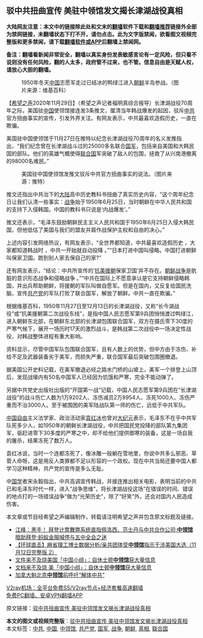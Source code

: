  <h2>驳中共扭曲宣传 美驻中领馆发文揭长津湖战役真相</h2> <p class="notice"><b>大陆网友注意：本文中的链接除此处和文末的<a href="https://github.com/bannedbook/fanqiang" >翻墙</a>软件下载和<a href="https://github.com/killgcd/justmysocks/blob/master/README.md">翻墙推荐</a>链接外全部为禁网链接，未翻墙状态下打不开，请勿点击。此为文字版禁闻，欲看图文视频完整版和更多禁闻，请下载<a href="https://github.com/bannedbook/fanqiang">翻墙软件或APP</a>后翻墙上禁闻网。</p><p>备注：翻墙看新闻非常安全，翻墙以真实身份发表敏感言论有一定风险，但只看不说则没有任何风险，翻的人太多，政府管不过来，也不管。信息自由是天赋人权，请放心大胆的翻墙。</b></p>  <div class="entry"> <figure><figcaption>1950年冬天<a href="https://www.bannedbook.org/bnews/tag/%E4%B8%AD%E5%9B%BD/" class="st_tag internal_tag" rel="tag" title="标签 中国 下的日志">中国</a>志愿军走过已结冰的鸭绿江进入<a href="https://www.bannedbook.org/bnews/tag/%e6%9c%9d%e9%b2%9c/" class="st_tag internal_tag" rel="tag" title="标签 朝鲜 下的日志">朝鲜</a>半岛参战。（图片来源：维基百科）</figcaption></figure> <p>【<span class='wp_keywordlink_affiliate'><a href="https://www.soundofhope.org" title="希望之声" target="_blank">希望之声</a></span>2020年11月29日】（希望之声记者福明真综合报导）长津湖战役70周年之际，美国驻<span class='wp_keywordlink_affiliate'><a href="https://www.bannedbook.org/" title="中国" target="_blank">中国</a></span>使领馆接连发3条推文，厘清当年韩战爆发的起因，驳斥<a href="https://www.bannedbook.org/bnews/tag/%e4%b8%ad%e5%85%b1/" class="st_tag internal_tag" rel="tag" title="标签 中共 下的日志">中共</a>官方扭曲事实的宣传，引发外界关注。有网友表示，中共最喜欢造假历史，一直在欺骗。</p> <p>美国驻中国使领馆于11月27日在推特以纪念长津湖战役70周年的名义发推指出，“我们纪念曾在长津湖战斗过的25000多名联合<a href="https://www.bannedbook.org/bnews/tag/%E5%9B%BD%E5%86%9B/" class="st_tag internal_tag" rel="tag" title="标签 国军 下的日志">国军</a>，包括来自美国和大韩民国的部队。他们的英雄气概使得<a href="https://www.bannedbook.org/bnews/tag/%e8%81%94%e5%90%88%e5%9b%bd/" class="st_tag internal_tag" rel="tag" title="标签 联合国 下的日志">联合国</a>军突破了敌人的包围，拯救了从兴南港撤离的98000名难民。”</p> <figure><figcaption>美国驻中国使领馆发推文驳斥中共官方扭曲事实的说法。（图片来源：推特）</figcaption></figure> <p>推文还指出中共治下的<span class='wp_keywordlink_affiliate'><a href="https://www.bannedbook.org/" title="大陆" target="_blank">大陆</a></span>高中历史教科书扭曲了真实历史内容，“这个周年纪念日让我们认清一些事实：<a href="https://www.bannedbook.org/bnews/tag/%E6%88%98%E4%BA%89/" class="st_tag internal_tag" rel="tag" title="标签 战争 下的日志">战争</a>始于1950年6月25日，当时朝鲜在中华人民共和国的支持下入侵韩国。中国的教科书只说是‘内战爆发’。”</p>  <p>推文还表示，“毛泽东鼓励朝鲜民主主义人民共和国于1950年6月25日入侵大韩民国，但他低估了美国与我们的盟友并肩作战保护主权和自由的决心。”</p> <p>上述内容引发网络热议，有网友表示，“全世界都知道，中共最喜欢造假历史 ，大家都知道韩战时 ，中共一开始就自动投降 。”“日本打进中国叫侵略。中国打进朝鲜叫保家卫国。跑到别人家去保自己的家?”</p> <p>还有网友表示，“结论：中共所宣传的‘<span class='wp_keywordlink'><a href="https://www.bannedbook.org/forum2/topic952.html" title="历史回顾：从“抗美援朝”到“大跃进”" target="_blank">抗美援朝</a></span>保家卫国’并不存在。<span class='wp_keywordlink'><a href="https://www.bannedbook.org/forum2/topic1037.html" title="朝鲜战争——李奇微回忆录" target="_blank">朝鲜战争</a></span>是肮脏的意识形态战争和侵略战争 。”“中共在国际上不愿意承认是它支持朝鲜侵略韩国，并出兵帮助朝鲜，将援朝的军队叫做自愿军。但是在国内，又反复给国民洗脑，宣传<a href="https://www.bannedbook.org/bnews/tag/%e5%85%b1%e4%ba%a7%e5%85%9a/" class="st_tag internal_tag" rel="tag" title="标签 共产党 下的日志">共产党</a>的军队打败了联合国军，解放了朝鲜。中共一直在欺骗。”</p>  <p>根据维基百科，1950年11月27日至12月13日的长津湖战役，又称“长今湖战役”或“抗美援朝第二次战役东线”，是指中国人民志愿军第9兵团悄悄渡过鸭绿江，进入朝鲜东北部，在朝鲜东北部的长津湖包围联合国军，双方在摄氏零下30度的严寒气候下，展开一场历时17天的激烈战斗，是韩战第二次战役中一场决定性战役，对韩战整体进程有重大影响。</p> <p>资料显示，尽管中国军队包围联合国军，且有人数上的优势，但中方由于冻伤、补给不足及武器装备劣于美军，而损失严重，联合国军最后突破包围圈撤退。</p> <p>据美国公开史料记载，在美军撤退必经之路水门桥的山坡上，美军一个排登上山顶后，发现战壕内有50名中国军人已经因为饥饿和严寒，完全不能动弹了。</p>  <p>另据中共党史出版社出版的“开国第一战”记载，中国人民志愿军第9兵团在“长津湖战役”的战斗伤亡人数为1万9202人、冻伤减员2万8954人、冻死1000人、冻伤严重而不治3000人。至于被围困的美军陆战队第一师的伤亡，远低于中共军队。</p> <p><span class='wp_keywordlink'><a href="https://www.bannedbook.org/forum19/" title="自由中国人权论坛" target="_blank">中国自由</a></span>主义法学家、政治活动家<span class='wp_keywordlink'><a href="https://www.bannedbook.org/forum10/topic381.html" title="袁红冰" target="_blank">袁红冰</a></span>也曾对<span class='wp_keywordlink_affiliate'><a href="http://www.epochtimes.com/" title="大纪元" target="_blank">大纪元</a></span>表示，毛泽东不在乎中共军队死多少人，如1950年的朝鲜长津湖战役，中共把国民党投降的部队第九集团军，驱赶进零下30多度的严寒之中，却不给他们提供御寒的装备，这是一场自我的屠杀，结果冻死了数万人。</p> <p>袁红冰说，当时一个连都冻死了，像冰雕一般躺在雪地里，你说中共多么邪恶、草菅人命呀，这是用反人类罪都不足以形容的一个政权。现在中共当局还要中国人都学习这种精神，共产党的宣传是多么无耻。</p>  <p>中<span class='wp_keywordlink'><a href="https://www.bannedbook.org/forum24/" title="国学传统文化禁书" target="_blank">国学</a></span>者宋永毅指出，中共高调宣传韩战，并接连推出相关电影，表明当前的中共已和毛泽东时代一样，进入“战争思维”，将长津湖战役这场“在错误的时间、错误的地点打的一场错误战争”做为“光荣历史”，除了“好笑”外，还会对国内人民造成伤害。</p> <p>本文章或节目经希望之声编辑制作，转载请注明希望之声并包含原文标题及链接。</p> <ul class='op-related-articles' title='相关阅读'> <li><a href='https://www.bannedbook.org/bnews/cbnews/20201113/1430438.html' target='_blank'>江峰：黑手！ 拜登计票舞弊系统直指佩洛西、范士丹与中共合作公司;<b>中领馆</b>暗助拜登;蚂蚁金服喊停与五中全会之迷</a></li> <li><a href='https://www.bannedbook.org/bnews/bannedvideo/20201113/1430208.html' target='_blank'>【环球直击】麻省理工博士数据分析/亲共团体受<b>中领馆</b>指示干涉美国大选（11月12日完整版 2）</a></li> <li><a href='https://www.bannedbook.org/bnews/baitai/20201109/1428338.html' target='_blank'>文件来不及烧美国「中国小组」：自休士顿<b>中领馆</b>获大量信息</a></li> <li><a href='https://www.bannedbook.org/bnews/cnnews/20201109/1428165.html' target='_blank'>文档来不及烧 美「中国小组」：自休士顿<b>中领馆</b>获大量信息</a></li> <li><a href='https://www.bannedbook.org/bnews/worldnews/20201030/1422795.html' target='_blank'>加拿大魁北克<b>中领馆</b>前呼吁“解体中共”</a></li> </ul> <p class="texttj"> <a href="https://www.bannedbook.org/forum23/topic22702.html" target="_blank">V2ray机场：全平台免费SS/V2ray节点+经济套餐高速翻墙</a><br/> <a href="https://github.com/bannedbook/fanqiang/wiki/%E7%A6%81%E9%97%BB%E7%BD%91%E5%AE%89%E5%8D%93%E7%BF%BB%E5%A2%99%E6%96%B0%E9%97%BBAPP" target="_blank">免费PC翻墙、安卓VPN翻墙APP</a></p><p>原文链接：<a class="src_link"  href="https://www.soundofhope.org/post/448165" target="_blank">驳中共扭曲宣传 美驻中领馆发文揭长津湖战役真相</a></p><a name='sharetosocial'></a>       <div><b>本文的图文或视频完整版</b>：<a href='https://www.bannedbook.org/bnews/comments/20201129/1439183.html'>驳中共扭曲宣传 美驻中领馆发文揭长津湖战役真相</a></div>  </div><!--END ENTRY--> <div class="postfooter"> <div>本文标签：<a href="https://www.bannedbook.org/bnews/tag/%e4%b8%ad%e5%85%b1/" rel="tag">中共</a>, <a href="https://www.bannedbook.org/bnews/tag/%E4%B8%AD%E5%9B%BD/" rel="tag">中国</a>, <a href="https://www.bannedbook.org/bnews/tag/%e4%b8%ad%e9%a2%86%e9%a6%86/" rel="tag">中领馆</a>, <a href="https://www.bannedbook.org/bnews/tag/%e5%85%b1%e4%ba%a7%e5%85%9a/" rel="tag">共产党</a>, <a href="https://www.bannedbook.org/bnews/tag/%E5%9B%BD%E5%86%9B/" rel="tag">国军</a>, <a href="https://www.bannedbook.org/bnews/tag/%E6%88%98%E4%BA%89/" rel="tag">战争</a>, <a href="https://www.bannedbook.org/bnews/tag/%e6%9c%9d%e9%b2%9c/" rel="tag">朝鲜</a>, <a href="https://www.bannedbook.org/bnews/tag/%e7%9c%9f%e7%9b%b8/" rel="tag">真相</a>, <a href="https://www.bannedbook.org/bnews/tag/%e8%81%94%e5%90%88%e5%9b%bd/" rel="tag">联合国</a></div>  </div><!--END POSTFOOTER--> 